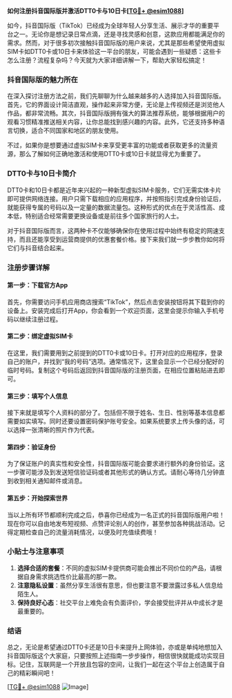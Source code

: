 **如何注册抖音国际版并激活DTT0卡与10日卡[[TG💪+ @esim1088](https://t.me/s/esim1088)]**

如今，抖音国际版（TikTok）已经成为全球年轻人分享生活、展示才华的重要平台之一。无论你是想记录日常点滴，还是寻找灵感和创意，这款应用都能满足你的需求。然而，对于很多初次接触抖音国际版的用户来说，尤其是那些希望使用虚拟SIM卡如DTT0卡或10日卡来体验这一平台的朋友，可能会遇到一些疑惑：这些卡怎么注册？流程复杂吗？今天就为大家详细讲解一下，帮助大家轻松搞定！

### 抖音国际版的魅力所在

在深入探讨注册方法之前，我们先聊聊为什么越来越多的人选择加入抖音国际版。首先，它的界面设计简洁直观，操作起来非常方便，无论是上传视频还是浏览他人作品，都非常流畅。其次，抖音国际版拥有强大的算法推荐系统，能够根据用户的观看习惯精准推送相关内容，让你总能找到感兴趣的内容。此外，它还支持多种语言切换，适合不同国家和地区的朋友使用。

不过，如果你是想要通过虚拟SIM卡来享受更丰富的功能或者获取更多的流量资源，那么了解如何正确地激活和使用DTT0卡或10日卡就显得尤为重要了。

### DTT0卡与10日卡简介

DTT0卡和10日卡都是近年来兴起的一种新型虚拟SIM卡服务，它们无需实体卡片即可提供网络连接。用户只需下载相应的应用程序，并按照指引完成身份验证后，就能获得专属的号码以及一定量的数据流量包。这种形式的优点在于灵活性高、成本低，特别适合经常需要更换设备或是前往多个国家旅行的人士。

对于抖音国际版而言，这两种卡不仅能够确保你在使用过程中始终有稳定的网速支持，而且还能享受到运营商提供的优惠套餐价格。接下来我们就一步步教你如何将它们与抖音结合起来。

### 注册步骤详解

#### 第一步：下载官方App
首先，你需要访问手机应用商店搜索“TikTok”，然后点击安装按钮将其下载到你的设备上。安装完成后打开App，你会看到一个欢迎页面，这里会提示你输入手机号码以继续注册过程。

#### 第二步：绑定虚拟SIM卡
在这里，我们需要用到之前提到的DTT0卡或10日卡。打开对应的应用程序，登录自己的账户，并找到“我的号码”选项。通常情况下，这里会显示一个已经分配好的临时号码。复制这个号码后返回到抖音国际版的注册页面，在相应位置粘贴进去即可。

#### 第三步：填写个人信息
接下来就是填写个人资料的部分了。包括但不限于姓名、生日、性别等基本信息都需要如实填写。同时还要设置密码保护账号安全。如果系统要求上传头像的话，可以选择一张清晰的照片作为代表。

#### 第四步：验证身份
为了保证账户的真实性和安全性，抖音国际版可能会要求进行额外的身份验证。这一步骤可能涉及到发送短信验证码或者其他形式的确认方式。请耐心等待几分钟直到收到相关通知邮件或消息。

#### 第五步：开始探索世界
当以上所有环节都顺利完成之后，恭喜你已经成为一名正式的抖音国际版用户啦！现在你可以自由地发布短视频、点赞评论别人的创作，甚至参加各种挑战活动。记得定期检查自己的流量消耗情况，以便及时充值续费哦！

### 小贴士与注意事项

1. **选择合适的套餐**：不同的虚拟SIM卡提供商可能会推出不同价位的产品，请根据自身需求挑选性价比最高的那一款。
2. **注意隐私设置**：虽然分享生活很有意思，但也要注意不要泄露过多私人信息给陌生人。
3. **保持良好心态**：社交平台上难免会有负面评价，学会接受批评并从中成长才是最重要的。

### 结语

总之，无论是希望通过DTT0卡还是10日卡来提升上网体验，亦或是单纯地想加入抖音国际版这个大家庭，只要按照上述指南一步步操作，相信很快就能成功实现目标。记住，互联网是一个开放且包容的空间，让我们一起在这个平台上创造属于自己的精彩瞬间吧！

[[TG💪+ @esim1088](https://t.me/s/esim1088) ![Image](https://i.postimg.cc/4NQfJmqS/Snipaste-2025-05-13-00-14-12.png)]